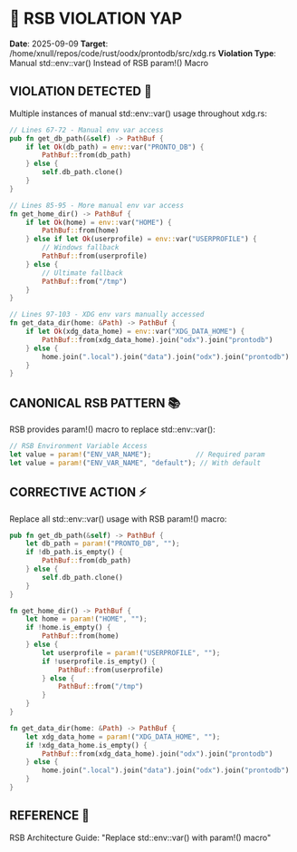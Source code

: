 # 🦊 RSB VIOLATION YAP
**Date**: 2025-09-09
**Target**: /home/xnull/repos/code/rust/oodx/prontodb/src/xdg.rs
**Violation Type**: Manual std::env::var() Instead of RSB param!() Macro

## VIOLATION DETECTED 🚨
Multiple instances of manual std::env::var() usage throughout xdg.rs:

```rust
// Lines 67-72 - Manual env var access
pub fn get_db_path(&self) -> PathBuf {
    if let Ok(db_path) = env::var("PRONTO_DB") {
        PathBuf::from(db_path)
    } else {
        self.db_path.clone()
    }
}

// Lines 85-95 - More manual env var access
fn get_home_dir() -> PathBuf {
    if let Ok(home) = env::var("HOME") {
        PathBuf::from(home)
    } else if let Ok(userprofile) = env::var("USERPROFILE") {
        // Windows fallback
        PathBuf::from(userprofile)
    } else {
        // Ultimate fallback
        PathBuf::from("/tmp")
    }
}

// Lines 97-103 - XDG env vars manually accessed
fn get_data_dir(home: &Path) -> PathBuf {
    if let Ok(xdg_data_home) = env::var("XDG_DATA_HOME") {
        PathBuf::from(xdg_data_home).join("odx").join("prontodb")
    } else {
        home.join(".local").join("data").join("odx").join("prontodb")
    }
}
```

## CANONICAL RSB PATTERN 📚
RSB provides param!() macro to replace std::env::var():

```rust
// RSB Environment Variable Access
let value = param!("ENV_VAR_NAME");           // Required param
let value = param!("ENV_VAR_NAME", "default"); // With default
```

## CORRECTIVE ACTION ⚡
Replace all std::env::var() usage with RSB param!() macro:

```rust
pub fn get_db_path(&self) -> PathBuf {
    let db_path = param!("PRONTO_DB", "");
    if !db_path.is_empty() {
        PathBuf::from(db_path)
    } else {
        self.db_path.clone()
    }
}

fn get_home_dir() -> PathBuf {
    let home = param!("HOME", "");
    if !home.is_empty() {
        PathBuf::from(home)
    } else {
        let userprofile = param!("USERPROFILE", "");
        if !userprofile.is_empty() {
            PathBuf::from(userprofile)
        } else {
            PathBuf::from("/tmp")
        }
    }
}

fn get_data_dir(home: &Path) -> PathBuf {
    let xdg_data_home = param!("XDG_DATA_HOME", "");
    if !xdg_data_home.is_empty() {
        PathBuf::from(xdg_data_home).join("odx").join("prontodb")
    } else {
        home.join(".local").join("data").join("odx").join("prontodb")
    }
}
```

## REFERENCE 📖
RSB Architecture Guide: "Replace std::env::var() with param!() macro"